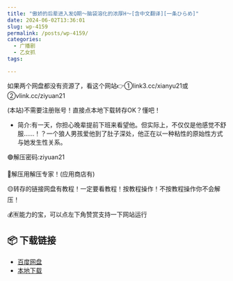 ```yaml
---
title: "傲娇的后辈进入发Q期〜脑袋溶化的浓厚H〜[含中文翻译][一条ひらめ]"
date: 2024-06-02T13:36:01
slug: wp-4159
permalink: /posts/wp-4159/
categories:
  - 广播剧
  - 乙女抓
tags:

---
```


如果两个网盘都没有资源了，看这个网站👉①link3.cc/xianyu21或②vlink.cc/ziyuan21

(本站)不需要注册账号！直接点本地下载转存OK？懂吧！

*   简介:有一天，你担心晚辈提前下班来看望他。​但实际上，不仅仅是他感觉不舒服……！？​一个狼人男孩爱他到了肚子深处，他正在以一种粘性的原始性方式与她发生性关系。

🟢解压密码:ziyuan21

🔵解压用解压专家！(应用商店有)

🟡转存的链接网盘有教程！一定要看教程！按教程操作！不按教程操作你不会解压！

💰🈶能力的宝，可以点左下角赞赏支持一下网站运行

## 📦 下载链接
- [百度网盘](https://blziyuan21.com/pay-download/4159?key=c16197a937&down_id=0)
- [本地下载](https://blziyuan21.com/pay-download/4159?key=c16197a937&down_id=1)

